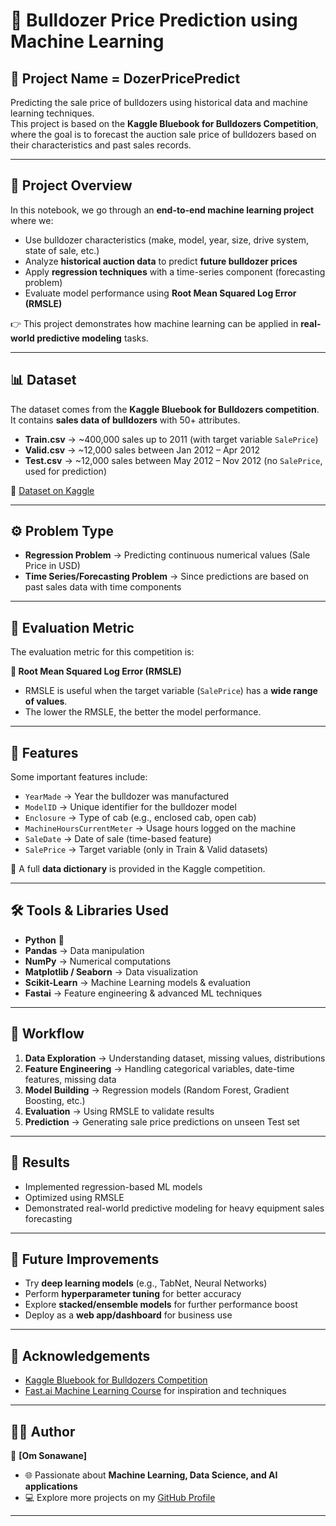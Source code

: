 # 🚜 Bulldozer Price Prediction using Machine Learning  
## 🚜 Project Name = DozerPricePredict

Predicting the sale price of bulldozers using historical data and machine learning techniques.  
This project is based on the **Kaggle Bluebook for Bulldozers Competition**, where the goal is to forecast the auction sale price of bulldozers based on their characteristics and past sales records.  

--- 

## 📖 Project Overview  

In this notebook, we go through an **end-to-end machine learning project** where we:    
- Use bulldozer characteristics (make, model, year, size, drive system, state of sale, etc.)  
- Analyze **historical auction data** to predict **future bulldozer prices**  
- Apply **regression techniques** with a time-series component (forecasting problem)   
- Evaluate model performance using **Root Mean Squared Log Error (RMSLE)**  

👉 This project demonstrates how machine learning can be applied in **real-world predictive modeling** tasks.  

---

## 📊 Dataset  

The dataset comes from the **Kaggle Bluebook for Bulldozers competition**. It contains **sales data of bulldozers** with 50+ attributes.  

- **Train.csv** → ~400,000 sales up to 2011 (with target variable `SalePrice`)  
- **Valid.csv** → ~12,000 sales between Jan 2012 – Apr 2012  
- **Test.csv** → ~12,000 sales between May 2012 – Nov 2012 (no `SalePrice`, used for prediction)  

🔗 [Dataset on Kaggle](https://www.kaggle.com/c/bluebook-for-bulldozers/data)  

---

## ⚙️ Problem Type  

- **Regression Problem** → Predicting continuous numerical values (Sale Price in USD)  
- **Time Series/Forecasting Problem** → Since predictions are based on past sales data with time components  

---

## 🧮 Evaluation Metric  

The evaluation metric for this competition is:  

**📌 Root Mean Squared Log Error (RMSLE)**  

- RMSLE is useful when the target variable (`SalePrice`) has a **wide range of values**.  
- The lower the RMSLE, the better the model performance.  

---

## 🔑 Features  

Some important features include:  

- `YearMade` → Year the bulldozer was manufactured  
- `ModelID` → Unique identifier for the bulldozer model  
- `Enclosure` → Type of cab (e.g., enclosed cab, open cab)  
- `MachineHoursCurrentMeter` → Usage hours logged on the machine  
- `SaleDate` → Date of sale (time-based feature)  
- `SalePrice` → Target variable (only in Train & Valid datasets)  

📌 A full **data dictionary** is provided in the Kaggle competition.  

---

## 🛠️ Tools & Libraries Used  

- **Python** 🐍  
- **Pandas** → Data manipulation  
- **NumPy** → Numerical computations  
- **Matplotlib / Seaborn** → Data visualization  
- **Scikit-Learn** → Machine Learning models & evaluation  
- **Fastai** → Feature engineering & advanced ML techniques  

---

## 🚀 Workflow  

1. **Data Exploration** → Understanding dataset, missing values, distributions  
2. **Feature Engineering** → Handling categorical variables, date-time features, missing data  
3. **Model Building** → Regression models (Random Forest, Gradient Boosting, etc.)  
4. **Evaluation** → Using RMSLE to validate results  
5. **Prediction** → Generating sale price predictions on unseen Test set  

---

## 📌 Results  

- Implemented regression-based ML models  
- Optimized using RMSLE  
- Demonstrated real-world predictive modeling for heavy equipment sales forecasting  

---

## 🔮 Future Improvements  

- Try **deep learning models** (e.g., TabNet, Neural Networks)  
- Perform **hyperparameter tuning** for better accuracy  
- Explore **stacked/ensemble models** for further performance boost  
- Deploy as a **web app/dashboard** for business use  

---

## 🙌 Acknowledgements  

- [Kaggle Bluebook for Bulldozers Competition](https://www.kaggle.com/c/bluebook-for-bulldozers)  
- [Fast.ai Machine Learning Course](https://course.fast.ai/ml) for inspiration and techniques  

---

## 🧑‍💻 Author  

👤 **[Om Sonawane]**  
- 🌐 Passionate about **Machine Learning, Data Science, and AI applications**  
- 💻 Explore more projects on my [GitHub Profile](https://github.com/OmSonawane-360)  

---
